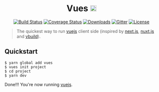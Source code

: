 <h1 align="center">Vues <img src='https://raw.githubusercontent.com/xpepermint/vue-webpack/master/logo.png' height='20px' /></h1>

<p align="center">
  <a href="https://travis-ci.org/cj/vues"><img src="https://img.shields.io/travis/cj/vues/master.svg" alt="Build Status" target="_blank"></a>
  <a href="https://coveralls.io/github/cj/vues?branch=master"><img src="https://img.shields.io/coveralls/cj/vues/master.svg" alt="Coverage Status" target="_blank"></a>
  <a href="https://www.npmjs.com/package/vues"><img src="https://img.shields.io/npm/dt/vues.svg" alt="Downloads" target="_blank"></a>
  <a href="https://gitter.im/cj/vues"><img src="https://img.shields.io/badge/GITTER-join%20chat-green.svg" alt="Gitter" target="_blank"></a>
  <a href="https://github.com/cj/vues/blob/master/LICENSE.md"><img src="https://img.shields.io/npm/l/vues.svg" alt="License" target="_blank"></a>
</p>

> The quickest way to run [vuejs] client side (inspired by [next.js], [nuxt.js] and  [vbuild]).

## Quickstart

```
$ yarn global add vues
$ vues init project
$ cd project
$ yarn dev
```
Done!!!  You're now running [vuejs].

[vuejs]: https://github.com/vuejs/vue
[nuxt.js]: https://github.com/nuxt/nuxt.js
[next.js]: https://github.com/zeit/next.js
[vbuild]: https://github.com/egoist/vbuild
